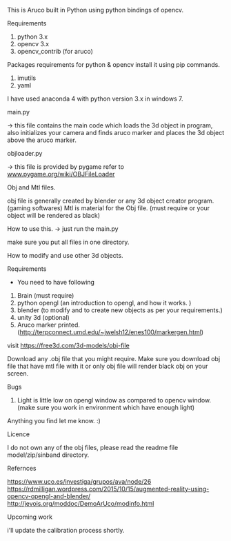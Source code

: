 This is Aruco built in Python using python bindings of opencv.

Requirements

1. python 3.x
2. opencv 3.x 
3. opencv_contrib (for aruco)


Packages requirements for python & opencv
install it using pip commands.

1. imutils
2. yaml


I have used anaconda 4 with python version 3.x in windows 7.

main.py

-> this file contains the main code which loads the 3d object in program, also initializes your camera and finds aruco marker and places the 3d object above the aruco marker.

objloader.py

-> this file is provided by pygame
refer to www.pygame.org/wiki/OBJFileLoader

Obj and Mtl files.

obj file is generally created by blender or any 3d object creator program. (gaming softwares)
Mtl is material for the Obj file. (must require or your object will be rendered as black)

How to use this.
-> just run the main.py

make sure you put all files in one directory.


How to modify and use other 3d objects.

Requirements

- You need to have following

1. Brain (must require)
2. python opengl (an introduction to opengl, and how it works. )
3. blender (to modify and to create new objects as per your requirements.)
4. unity 3d (optional)
5. Aruco marker printed. (http://terpconnect.umd.edu/~jwelsh12/enes100/markergen.html)


visit https://free3d.com/3d-models/obj-file

Download any .obj file that you might require.
Make sure you download obj file that have mtl file with it or only obj file will render black obj on your screen.



Bugs

1. Light is little low on opengl window as compared to opencv window. (make sure you work in environment which have enough light)

Anything you find let me know. :)



Licence

I do not own any of the obj files, please read the readme file model/zip/sinband directory.

Refernces

https://www.uco.es/investiga/grupos/ava/node/26
https://rdmilligan.wordpress.com/2015/10/15/augmented-reality-using-opencv-opengl-and-blender/
http://jevois.org/moddoc/DemoArUco/modinfo.html


Upcoming work

i'll update the calibration process shortly.



